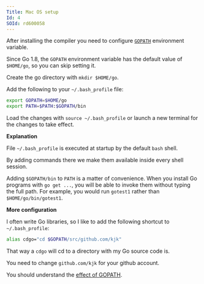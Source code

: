 ```yaml
---
Title: Mac OS setup
Id: 4
SOId: rd600058
---
```


After installing the compiler you need to configure [`GOPATH`](10) environment variable.

Since Go 1.8, the `GOPATH` environment variable has the default value of `$HOME/go`, so you can skip setting it.

Create the go directory with `mkdir $HOME/go`.

Add the following to your `~/.bash_profile` file:

```sh
export GOPATH=$HOME/go
export PATH=$PATH:$GOPATH/bin
```

Load the changes with `source ~/.bash_profile` or launch a new terminal for the changes to take effect.

**Explanation**

File `~/.bash_profile` is executed at startup by the default `bash` shell.

By adding commands there we make them available inside every shell session.

Adding `$GOPATH/bin` to `PATH` is a matter of convenience. When you install Go programs with `go get ...`, you will be able to invoke them without typing the full path. For example, you would run `gotest1` rather than `$HOME/go/bin/gotest1`.

**More configuration**

I often write Go libraries, so I like to add the following shortcut to `~/.bash_profile`:

```sh
alias cdgo="cd $GOPATH/src/github.com/kjk"
```

That way a `cdgo` will cd to a directory with my Go source code is.

You need to change `github.com/kjk` for your github account.

You should understand the [effect of GOPATH](10).
